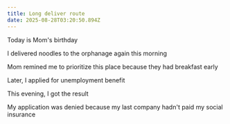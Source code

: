 ```yaml
---
title: Long deliver route
date: 2025-08-28T03:20:50.894Z
---
```


Today is Mom's birthday

I delivered noodles to the orphanage again this morning

Mom remined me to prioritize this place because they had breakfast early

Later, I applied for unemployment benefit

This evening, I got the result

My application was denied because my last company hadn't paid my social insurance

